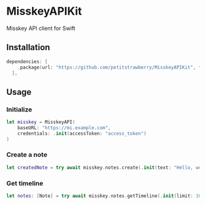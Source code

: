 # MisskeyAPIKit

Misskey API client for Swift

## Installation

```swift
dependencies: [
    .package(url: "https://github.com/petitstrawberry/MisskeyAPIKit", from: "0.1.0")
  ],
```

## Usage

### Initialize

```swift
let misskey = MisskeyAPI(
    baseURL: "https://mi.example.com",
    credentials: .init(accessToken: "access_token")
)
```

### Create a note

```swift
let createdNote = try await misskey.notes.create(.init(text: "Hello, world!"))
```

### Get timeline

```swift
let notes: [Note] = try await misskey.notes.getTimeline(.init(limit: 10))
```
